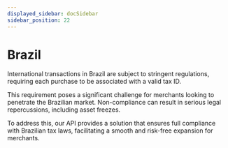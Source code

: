 ```yaml
---
displayed_sidebar: docSidebar
sidebar_position: 22
---
```


# Brazil

International transactions in Brazil are subject to stringent regulations, requiring each purchase to be associated with a valid tax ID.

This requirement poses a significant challenge for merchants looking to penetrate the Brazilian market. Non-compliance can result in serious legal repercussions, including asset freezes.

To address this, our API provides a solution that ensures full compliance with Brazilian tax laws, facilitating a smooth and risk-free expansion for merchants.